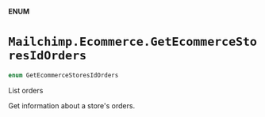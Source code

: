 **ENUM**

# `Mailchimp.Ecommerce.GetEcommerceStoresIdOrders`

```swift
enum GetEcommerceStoresIdOrders
```

List orders

Get information about a store's orders.
